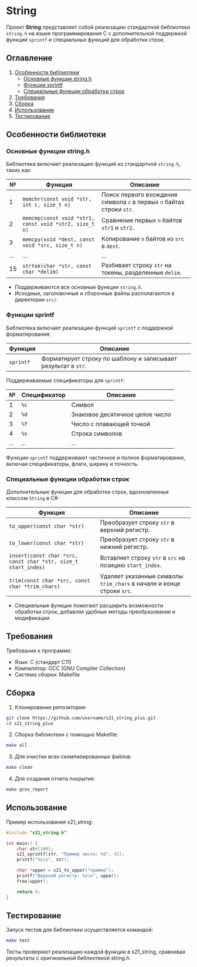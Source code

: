 # String

Проект **String** представляет собой реализацию стандартной библиотеки `string.h` на языке программирования C с дополнительной поддержкой функций `sprintf` и специальных функций для обработки строк.

## Оглавление

1. [Особенности библиотеки](#особенности-библиотеки)
    - [Основные функции string.h](#основные-функции-stringh)
    - [Функции sprintf](#функции-sprintf)
    - [Специальные функции обработки строк](#специальные-функции-обработки-строк)
2. [Требования](#требования)
3. [Сборка](#сборка)
4. [Использование](#использование)
5. [Тестирование](#тестирование)

## Особенности библиотеки

### Основные функции string.h

Библиотека включает реализацию функций из стандартной `string.h`, таких как:

| № | Функция                           | Описание |
| --- | -------------------------------- | -------- |
| 1   | `memchr(const void *str, int c, size_t n)` | Поиск первого вхождения символа `c` в первых `n` байтах строки `str`. |
| 2   | `memcmp(const void *str1, const void *str2, size_t n)` | Сравнение первых `n` байтов `str1` и `str2`. |
| 3   | `memcpy(void *dest, const void *src, size_t n)` | Копирование `n` байтов из `src` в `dest`. |
| ... | ...                              | ... |
| 15  | `strtok(char *str, const char *delim)` | Разбивает строку `str` на токены, разделенные `delim`. |

- Поддерживаются все основные функции `string.h`.
- Исходные, заголовочные и сборочные файлы располагаются в директории `src/`.

### Функции sprintf

Библиотека включает реализацию функций `sprintf` с поддержкой форматирования:

| Функция   | Описание |
| --------- | -------- |
| `sprintf` | Форматирует строку по шаблону и записывает результат в `str`. |

Поддерживаемые спецификаторы для `sprintf`:

| № | Спецификатор | Описание |
| --- | ----------- | -------- |
| 1   | `%c`        | Символ |
| 2   | `%d`        | Знаковое десятичное целое число |
| 3   | `%f`        | Число с плавающей точкой |
| 4   | `%s`        | Строка символов |
| ... | ...         | ... |

Функции `sprintf` поддерживают частичное и полное форматирование, включая спецификаторы, флаги, ширину и точность.

### Специальные функции обработки строк

Дополнительные функции для обработки строк, вдохновленные классом `String` в C#:

| Функция                     | Описание |
| --------------------------- | -------- |
| `to_upper(const char *str)` | Преобразует строку `str` в верхний регистр. |
| `to_lower(const char *str)` | Преобразует строку `str` в нижний регистр. |
| `insert(const char *src, const char *str, size_t start_index)` | Вставляет строку `str` в `src` на позицию `start_index`. |
| `trim(const char *src, const char *trim_chars)` | Удаляет указанные символы `trim_chars` в начале и конце строки `src`. |

- Специальные функции помогают расширить возможности обработки строк, добавляя удобные методы преобразования и модификации.

## Требования

Требования к программе:
- Язык: C (стандарт C11)
- Компилятор: GCC (GNU Compiler Collection)
- Система сборки: Makefile

## Сборка

1. Клонирование репозитория:

```bash
git clone https://github.com/username/s21_string_plus.git
cd s21_string_plus
```

2. Сборка библиотеки с помощью Makefile:

```bash
make all
```

3. Для очистки всех скомпилированных файлов:

```bash
make clean
```

4. Для создания отчета покрытия:

```bash
make gcov_report
```

## Использование

Пример использования s21_string:
```c
#include "s21_string.h"

int main() {
    char str[100];
    s21_sprintf(str, "Пример числа: %d", 42);
    printf("%s\n", str);

    char *upper = s21_to_upper("пример");
    printf("Верхний регистр: %s\n", upper);
    free(upper);

    return 0;
}
```
## Тестирование

Запуск тестов для библиотеки осуществляется командой:

```bash
make test
```
Тесты проверяют реализацию каждой функции в s21_string, сравнивая результаты с оригинальной библиотекой string.h.